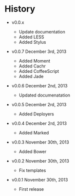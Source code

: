 # History

- v0.0.x
  - Update documentation
  - Added LESS
  - Added Stylus

- v0.0.7 December 3rd, 2013
  - Added Moment
  - Added Cachr
  - Added CoffeeScript
  - Added Jade

- v0.0.6 December 2nd, 2013
  - Updated documenatation

- v0.0.5 December 2rd, 2013
  - Added Deployers

- v0.0.4 December 2rd, 2013
  - Added Marked

- v0.0.3 November 30th, 2013
  - Added Bower

- v0.0.2 November 30th, 2013
  - Fix templates

- v0.0.1 November 30th, 2013
  - First release
